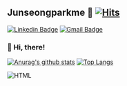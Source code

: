 ## Junseongparkme 🔭 [![Hits](https://hits.seeyoufarm.com/api/count/incr/badge.svg?url=https%3A%2F%2Fgithub.com%2Fjunseongparkme&count_bg=%237BDA33&title_bg=%230A0A0A&icon=&icon_color=%230A0909&title=hits&edge_flat=false)](https://github.com/Junseongparkme)

[![Linkedin Badge](https://img.shields.io/badge/-LinkedIn-blue?style=flat-square&logo=Linkedin&logoColor=white&link=https:/https://www.linkedin.com/in/junseongparkme/)](https://www.linkedin.com/in/junseongparkme/) [![Gmail Badge](https://img.shields.io/badge/Gmail-d14836?style=flat-square&logo=Gmail&logoColor=white&link=mailto:snugyun01@gmail.com)](mailto:junseongpark.dev@gmail.com)
### 💬 Hi, there! 
[![Anurag's github stats](https://github-readme-stats.vercel.app/api?username=junseongparkme&theme=blue-green&show_icons=true&hide=contribs,prs)](https://github.com/Junseongparkme?tab=repositories)
[![Top Langs](https://github-readme-stats.vercel.app/api/top-langs/?username=junseongparkme&layout=compact)](https://github.com/Junseongparkme?tab=repositories)

![HTML](https://img.shields.io/badge/HTML-zz4-HTML)
